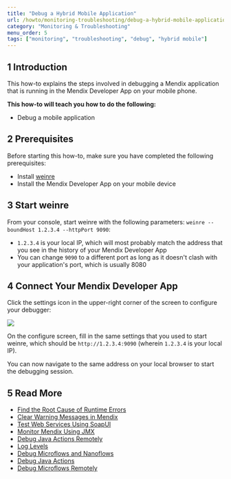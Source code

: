 ```yaml
---
title: "Debug a Hybrid Mobile Application"
url: /howto/monitoring-troubleshooting/debug-a-hybrid-mobile-application/
category: "Monitoring & Troubleshooting"
menu_order: 5
tags: ["monitoring", "troubleshooting", "debug", "hybrid mobile"]
---
```


## 1 Introduction

This how-to explains the steps involved in debugging a Mendix application that is running in the Mendix Developer App on your mobile phone.

**This how-to will teach you how to do the following:**

* Debug a mobile application

## 2 Prerequisites

Before starting this how-to, make sure you have completed the following prerequisites:

* Install [weinre](https://people.apache.org/~pmuellr/weinre/docs/latest/)
* Install the Mendix Developer App on your mobile device

## 3 Start weinre

From your console, start weinre with the following parameters: `weinre --boundHost 1.2.3.4 --httpPort 9090`:

* `1.2.3.4` is your local IP, which will most probably match the address that you see in the history of your Mendix Developer App
* You can change `9090` to a different port as long as it doesn't clash with your application's port, which is usually 8080

## 4 Connect Your Mendix Developer App

Click the settings icon in the upper-right corner of the screen to configure your debugger:

![](/attachments/howto/monitoring-troubleshooting/debug-a-hybrid-mobile-application/18580021.png)

On the configure screen, fill in the same settings that you used to start weinre, which should be `http://1.2.3.4:9090` (wherein `1.2.3.4` is your local IP).

You can now navigate to the same address on your local browser to start the debugging session.

## 5 Read More

* [Find the Root Cause of Runtime Errors](/howto/monitoring-troubleshooting/finding-the-root-cause-of-runtime-errors/)
* [Clear Warning Messages in Mendix](/howto/monitoring-troubleshooting/clear-warning-messages/)
* [Test Web Services Using SoapUI](/howto/testing/testing-web-services-using-soapui/)
* [Monitor Mendix Using JMX](/howto/monitoring-troubleshooting/monitoring-mendix-using-jmx/)
* [Debug Java Actions Remotely](/howto/monitoring-troubleshooting/debug-java-actions-remotely/)
* [Log Levels](/howto/monitoring-troubleshooting/log-levels/)
* [Debug Microflows and Nanoflows](/howto/monitoring-troubleshooting/debug-microflows-and-nanoflows/)
* [Debug Java Actions](/howto/monitoring-troubleshooting/debug-java-actions/)
* [Debug Microflows Remotely](/howto/monitoring-troubleshooting/debug-microflows-remotely/)
